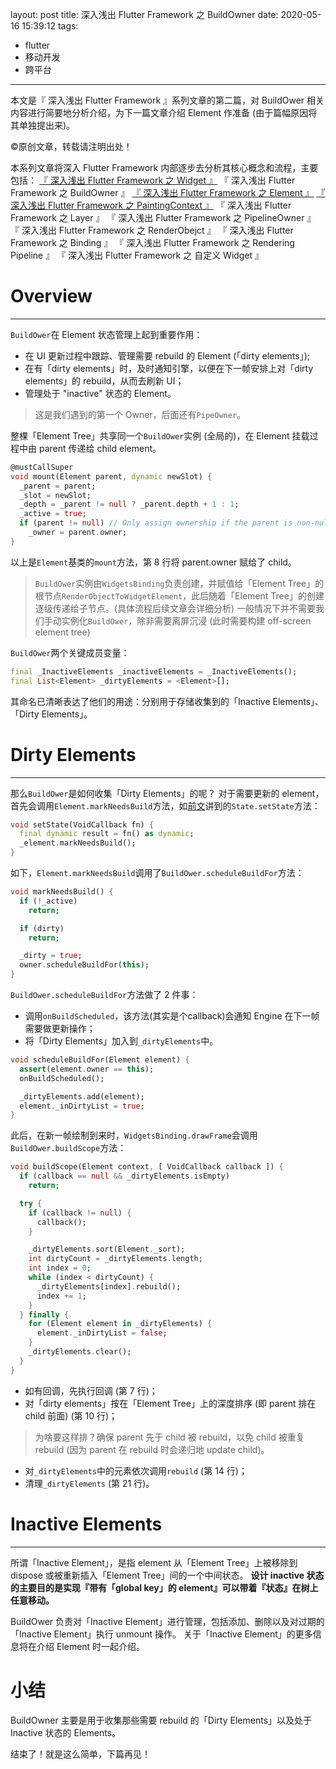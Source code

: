 layout: post
title: 深入浅出 Flutter Framework 之 BuildOwner
date: 2020-05-16 15:39:12
tags:
- flutter
- 移动开发
- 跨平台
---
本文是『 深入浅出 Flutter Framework 』系列文章的第二篇，对 BuildOwer 相关内容进行简要地分析介绍，为下一篇文章介绍 Element 作准备 (由于篇幅原因将其单独提出来)。

<!--more-->
©原创文章，转载请注明出处！

本系列文章将深入 Flutter Framework 内部逐步去分析其核心概念和流程，主要包括：
[『 深入浅出 Flutter Framework 之 Widget 』](https://zxfcumtcs.github.io/2020/05/01/deepinto-flutter-widget/)
『 深入浅出 Flutter Framework 之 BuildOwner 』
[『 深入浅出 Flutter Framework 之 Element 』](https://zxfcumtcs.github.io/2020/05/17/deepinto-flutter-element/)
[『 深入浅出 Flutter Framework 之 PaintingContext 』](https://zxfcumtcs.github.io/2020/05/23/deepinto-flutter-paintingcontext/)
『 深入浅出 Flutter Framework 之 Layer 』
『 深入浅出 Flutter Framework 之 PipelineOwner 』
『 深入浅出 Flutter Framework 之 RenderObejct 』
『 深入浅出 Flutter Framework 之 Binding 』
『 深入浅出 Flutter Framework 之 Rendering Pipeline 』
『 深入浅出 Flutter Framework 之 自定义 Widget 』

# Overview
_________________
`BuildOwer`在 Element 状态管理上起到重要作用：
+ 在 UI 更新过程中跟踪、管理需要 rebuild 的 Element (「dirty elements」);
+ 在有「dirty elements」时，及时通知引擎，以便在下一帧安排上对「dirty elements」的 rebuild，从而去刷新 UI；
+ 管理处于 "inactive" 状态的 Element。

> 这是我们遇到的第一个 Owner，后面还有`PipeOwner`。

整棵「Element Tree」共享同一个`BuildOwer`实例 (全局的)，在 Element 挂载过程中由 parent 传递给 child element。
```dart
@mustCallSuper
void mount(Element parent, dynamic newSlot) {
  _parent = parent;
  _slot = newSlot;
  _depth = _parent != null ? _parent.depth + 1 : 1;
  _active = true;
  if (parent != null) // Only assign ownership if the parent is non-null
    _owner = parent.owner;
}
```
以上是`Element`基类的`mount`方法，第 8 行将 parent.owner 赋给了 child。

> `BuildOwer`实例由`WidgetsBinding`负责创建，并赋值给「Element Tree」的根节点`RenderObjectToWidgetElement`，此后随着「Element Tree」的创建逐级传递给子节点。(具体流程后续文章会详细分析)
一般情况下并不需要我们手动实例化`BuildOwer`，除非需要离屏沉浸 (此时需要构建 off-screen element tree)

`BuildOwer`两个关键成员变量：
```dart
final _InactiveElements _inactiveElements = _InactiveElements();
final List<Element> _dirtyElements = <Element>[];
```
其命名已清晰表达了他们的用途：分别用于存储收集到的「Inactive Elements」、「Dirty Elements」。

# Dirty Elements
_________________
那么`BuildOwer`是如何收集「Dirty Elements」的呢？
对于需要更新的 element，首先会调用`Element.markNeedsBuild`方法，如[前文](https://zxfcumtcs.github.io/2020/05/01/deepinto-flutter-widget/)讲到的`State.setState`方法：
```dart
void setState(VoidCallback fn) {
  final dynamic result = fn() as dynamic;
  _element.markNeedsBuild();
}
```

如下，`Element.markNeedsBuild`调用了`BuildOwer.scheduleBuildFor`方法：
```dart
void markNeedsBuild() {
  if (!_active)
    return;

  if (dirty)
    return;

  _dirty = true;
  owner.scheduleBuildFor(this);
}
```

`BuildOwer.scheduleBuildFor`方法做了 2 件事：
+ 调用`onBuildScheduled`，该方法(其实是个callback)会通知 Engine 在下一帧需要做更新操作；
+ 将「Dirty Elements」加入到`_dirtyElements`中。
```dart
void scheduleBuildFor(Element element) {
  assert(element.owner == this);
  onBuildScheduled();

  _dirtyElements.add(element);
  element._inDirtyList = true;
}
```

此后，在新一帧绘制到来时，`WidgetsBinding.drawFrame`会调用`BuildOwer.buildScope`方法：
```dart
void buildScope(Element context, [ VoidCallback callback ]) {
  if (callback == null && _dirtyElements.isEmpty)
    return;

  try {
    if (callback != null) {
      callback();
    }

    _dirtyElements.sort(Element._sort);
    int dirtyCount = _dirtyElements.length;
    int index = 0;
    while (index < dirtyCount) {
      _dirtyElements[index].rebuild();
      index += 1;
    }
  } finally {
    for (Element element in _dirtyElements) {
      element._inDirtyList = false;
    }
    _dirtyElements.clear();
  }
}
```
+ 如有回调，先执行回调 (第 7 行)；
+ 对「dirty elements」按在「Element Tree」上的深度排序 (即 parent 排在 child 前面) (第 10 行)；
> 为啥要这样排？确保 parent 先于 child 被 rebuild，以免 child 被重复 rebuild (因为 parent 在 rebuild 时会递归地 update child)。

+ 对`_dirtyElements`中的元素依次调用`rebuild` (第 14 行)；
+ 清理`_dirtyElements` (第 21 行)。


# Inactive Elements
_________________
所谓「Inactive Element」，是指 element 从「Element Tree」上被移除到 dispose 或被重新插入「Element Tree」间的一个中间状态。
**设计 inactive 状态的主要目的是实现『带有「global key」的 element』可以带着『状态』在树上任意移动。**

BuildOwer 负责对「Inactive Element」进行管理，包括添加、删除以及对过期的「Inactive Element」执行 unmount 操作。
关于「Inactive Element」的更多信息将在介绍 Element 时一起介绍。

# 小结
BuildOwner 主要是用于收集那些需要 rebuild 的「Dirty Elements」以及处于 Inactive 状态的 Elements。

结束了！就是这么简单，下篇再见！
